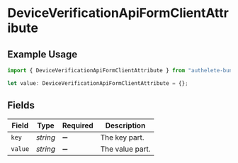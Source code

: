 # DeviceVerificationApiFormClientAttribute

## Example Usage

```typescript
import { DeviceVerificationApiFormClientAttribute } from "authelete-bundled/models/operations";

let value: DeviceVerificationApiFormClientAttribute = {};
```

## Fields

| Field              | Type               | Required           | Description        |
| ------------------ | ------------------ | ------------------ | ------------------ |
| `key`              | *string*           | :heavy_minus_sign: | The key part.      |
| `value`            | *string*           | :heavy_minus_sign: | The value part.    |